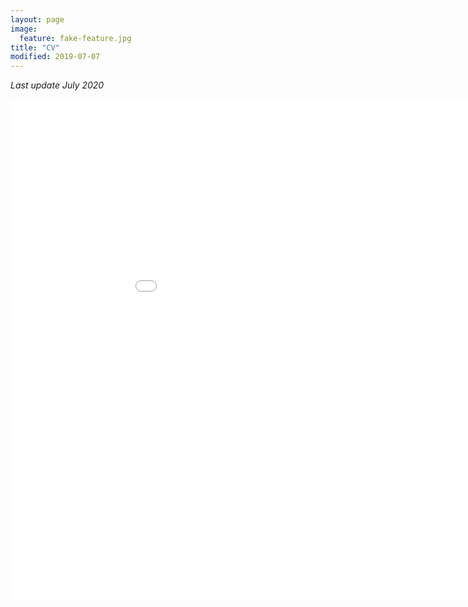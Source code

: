 ```yaml
---
layout: page
image:
  feature: fake-feature.jpg
title: "CV"
modified: 2019-07-07
---
```


*Last update July 2020*

<iframe src="/cv/cv_ragon.pdf" style="width:1000px; height:800px;" frameborder="0" allowfullscreen></iframe>